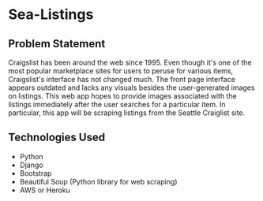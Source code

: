 # Sea-Listings

## Problem Statement

Craigslist has been around the web since 1995. Even though it's one of the most popular marketplace sites for users to peruse for various items, Craigslist's interface has not changed much. The front page interface appears outdated and lacks any visuals besides the user-generated images on listings. This web app hopes to provide images associated with the listings immediately after the user searches for a particular item. In particular, this app will be scraping listings from the Seattle Craiglist site.


## Technologies Used

- Python
- Django
- Bootstrap
- Beautiful Soup (Python library for web scraping)
- AWS or Heroku
